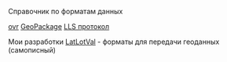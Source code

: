 Справочник по форматам данных

[ovr](projects/info/dataFormat/ovr.md)
[GeoPackage](projects/info/dataFormat/GeoPackage.md)
[LLS протокол](projects/info/dataFormat/LLS/LLS.md)

Мои разработки
 [LatLotVal](projects/info/dataFormat/LatLotVal.md) - форматы для передачи геоданных (самописный)
 

